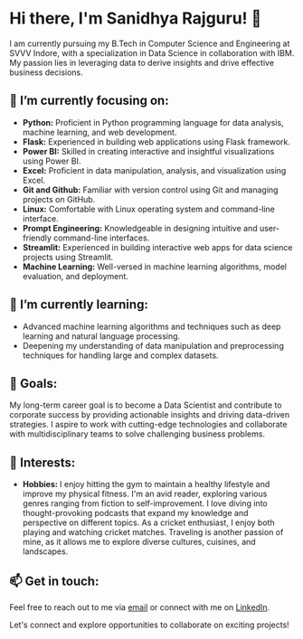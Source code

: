 # Hi there, I'm Sanidhya Rajguru! 👋

I am currently pursuing my B.Tech in Computer Science and Engineering at SVVV Indore, with a specialization in Data Science in collaboration with IBM. My passion lies in leveraging data to derive insights and drive effective business decisions.

## 🔭 I’m currently focusing on:

- **Python:** Proficient in Python programming language for data analysis, machine learning, and web development.
- **Flask:** Experienced in building web applications using Flask framework.
- **Power BI:** Skilled in creating interactive and insightful visualizations using Power BI.
- **Excel:** Proficient in data manipulation, analysis, and visualization using Excel.
- **Git and Github:** Familiar with version control using Git and managing projects on GitHub.
- **Linux:** Comfortable with Linux operating system and command-line interface.
- **Prompt Engineering:** Knowledgeable in designing intuitive and user-friendly command-line interfaces.
- **Streamlit:** Experienced in building interactive web apps for data science projects using Streamlit.
- **Machine Learning:** Well-versed in machine learning algorithms, model evaluation, and deployment.

## 🌱 I’m currently learning:

- Advanced machine learning algorithms and techniques such as deep learning and natural language processing.
- Deepening my understanding of data manipulation and preprocessing techniques for handling large and complex datasets.

## 💼 Goals:

My long-term career goal is to become a Data Scientist and contribute to corporate success by providing actionable insights and driving data-driven strategies. I aspire to work with cutting-edge technologies and collaborate with multidisciplinary teams to solve challenging business problems.

## 🚀 Interests:

- **Hobbies:** I enjoy hitting the gym to maintain a healthy lifestyle and improve my physical fitness. I'm an avid reader, exploring various genres ranging from fiction to self-improvement. I love diving into thought-provoking podcasts that expand my knowledge and perspective on different topics. As a cricket enthusiast, I enjoy both playing and watching cricket matches. Traveling is another passion of mine, as it allows me to explore diverse cultures, cuisines, and landscapes.

## 📫 Get in touch:

Feel free to reach out to me via [email](mailto:sanidhya.rajguru@example.com) or connect with me on [LinkedIn](https://www.linkedin.com/in/sanidhya-rajguru).

Let's connect and explore opportunities to collaborate on exciting projects!


<!--
**Sanidhya572/Sanidhya572** is a ✨ _special_ ✨ repository because its `README.md` (this file) appears on your GitHub profile.

Here are some ideas to get you started:

- 🔭 I’m currently working on ...
- 🌱 I’m currently learning ...
- 👯 I’m looking to collaborate on ...
- 🤔 I’m looking for help with ...
- 💬 Ask me about ...
- 📫 How to reach me: ...
- 😄 Pronouns: ...
- ⚡ Fun fact: ...
-->
